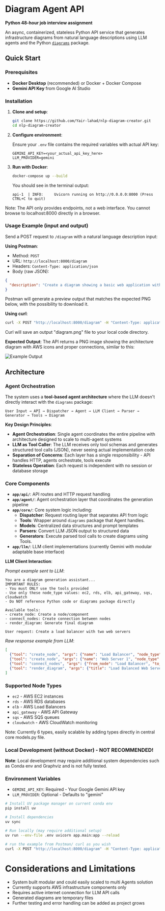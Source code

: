 # Diagram Agent API

**Python 48-hour job interview assignment**

An async, containerized,  stateless Python API service that generates infrastructure diagrams from natural language descriptions using LLM agents and the Python [`diagrams`](https://diagrams.mingrammer.com/) package.

## Quick Start

### Prerequisites

- **Docker Desktop** (recommended) or Docker + Docker Compose
- **Gemini API Key** from Google AI Studio

### Installation

1. **Clone and setup**:
   ```bash
   git clone https://github.com/Yair-lahad/nlp-diagram-creator.git
   cd nlp-diagram-creator
   ```

2. **Configure environment**:
   
   Ensure your `.env` file contains the required variables with actual API key:
   ```
   GEMINI_API_KEY=<your_actual_api_key_here>
   LLM_PROVIDER=gemini
   ```

3. **Run with Docker**:
   ```bash
   docker-compose up --build
   ```

   You should see in the terminal output:
   ```
   api-1  | INFO:     Uvicorn running on http://0.0.0.0:8000 (Press CTRL+C to quit)
   ```

Note: The API only provides endpoints, not a web interface. You cannot browse to localhost:8000 directly in a browser.

### Usage Example (input and output)

Send a POST request to `/diagram` with a natural language description input:

**Using Postman**:
- Method: `POST`
- URL: `http://localhost:8000/diagram`
- Headers: `Content-Type: application/json`
- Body (raw JSON):
```json
{
  "description": "Create a diagram showing a basic web application with an Application Load Balancer, two EC2 instances for the web servers, and an RDS database for storage. The web servers should be in a cluster named Web Tier."
}
```
Postman will generate a preview output that matches the expected PNG below, with the possibility to download it.

**Using curl**:
```bash
curl -X POST "http://localhost:8000/diagram" -H "Content-Type: application/json" -d "{\"description\": \"Create a diagram showing a basic web application with an Application Load Balancer, two EC2 instances for the web servers, and an RDS database for storage. The web servers should be in a cluster named Web Tier.\"}" --output diagram.png
```

Curl will save an output "diagram.png" file to your local code directory.

**Expected Output**: The API returns a PNG image showing the architecture diagram with AWS icons and proper connections, similar to this:

![Example Output](https://raw.githubusercontent.com/Yair-lahad/nlp-diagram-creator/main/example-output.png)

## Architecture

### Agent Orchestration

The system uses a **tool-based agent architecture** where the LLM doesn't directly interact with the `diagrams` package:

```
User Input → API → Dispatcher → Agent → LLM Client → Parser → Generator → Tools → Diagram
```

**Key Design Principles**:

- **Agent Orchestration**: Single agent coordinates the entire pipeline with architecture designed to scale to multi-agent systems
- **LLM as Tool Caller**: The LLM receives only tool schemas and generates structured tool calls (JSON), never seeing actual implementation code
- **Separation of Concerns**: Each layer has a single responsibility - API handles HTTP, agents orchestrate, tools execute
- **Stateless Operation**: Each request is independent with no session or database storage

### Core Components

- **`app/api/`**: API routes and HTTP request handling
- **`app/agent/`**: Agent orchestration layer that coordinates the generation pipeline
- **`app/core/`**: Core system logic including:
  - **Dispatcher**: Request routing layer that separates API from logic
  - **Tools**: Wrapper around `diagrams` package that Agent handles.
  - **Models**: Centralized data structures and prompt templates
  - **Parsers**: Convert LLM JSON output to structured data
  - **Generators**: Execute parsed tool calls to create diagrams using Tools.
- **`app/llm/`**: LLM client implementations (currently Gemini with modular adaptable base interface)

**LLM Client Interaction**:

*Prompt example sent to LLM*:
```
You are a diagram generation assistant...
IMPORTANT RULES:
- You must ONLY use the tools provided
- Use only these node_type values: ec2, rds, elb, api_gateway, sqs, cloudwatch
- Do NOT reference Python code or diagrams package directly

Available tools:
- create_node: Create a node/component
- connect_nodes: Create connection between nodes  
- render_diagram: Generate final diagram

User request: Create a load balancer with two web servers
```

*Raw response example from LLM*:
```json
[
  {"tool": "create_node", "args": {"name": "Load Balancer", "node_type": "elb"}},
  {"tool": "create_node", "args": {"name": "Web Server 1", "node_type": "ec2"}},
  {"tool": "connect_nodes", "args": {"from_node": "Load Balancer", "to_node": "Web Server 1"}},
  {"tool": "render_diagram", "args": {"title": "Load Balanced Web Servers"}}
]
```

### Supported Node Types

- `ec2` - AWS EC2 instances
- `rds` - AWS RDS databases  
- `elb` - AWS Load Balancers
- `api_gateway` - AWS API Gateway
- `sqs` - AWS SQS queues
- `cloudwatch` - AWS CloudWatch monitoring

Note: Currently 6 types, easily scalable by adding types directly in central core models.py file.

### Local Development (without Docker) - NOT RECOMMENDED!

**Note**: Local development may require additional system dependencies such as Conda env and Graphviz and is not fully tested.

### Environment Variables

- `GEMINI_API_KEY`: Required - Your Google Gemini API key
- `LLM_PROVIDER`: Optional - Defaults to "gemini"

```bash
# Install UV package manager on current conda env
pip install uv

# Install dependencies
uv sync

# Run locally (may require additional setup)
uv run --env-file .env uvicorn app.main:app --reload

# run the example from Postman/ curl as you wish
curl -X POST "http://localhost:8000/diagram" -H "Content-Type: application/json" -d "{\"description\":\"Create a load balancer with one web server\"}" --output simple.png
```




# Considerations and Limitations

- System built modular and could easily scaled to multi Agents solution
- Currently supports AWS infrastructure components only
- Requires active internet connection for LLM API calls
- Generated diagrams are temporary files
- Further testing and error handling can be added as project grows

